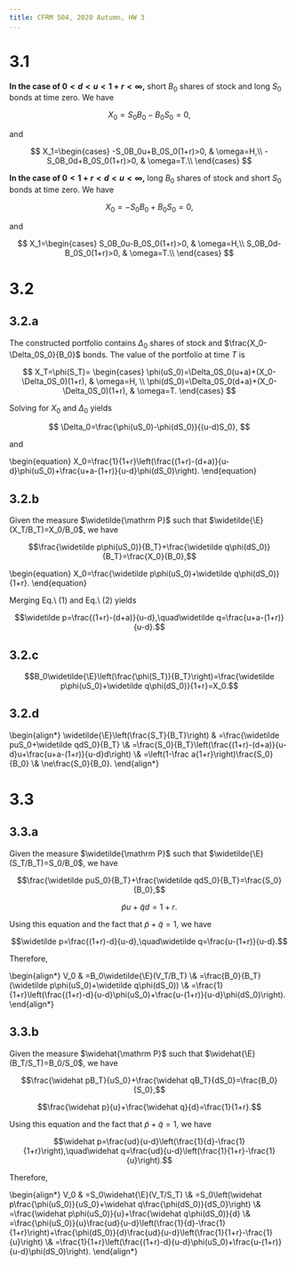 ```yaml
---
title: CFRM 504, 2020 Autumn, HW 3
...
```


# 3.1

**In the case of $0<d<u<1+r<\infty$,** short $B_0$ shares of stock and long $S_0$ bonds at time zero. We have

$$X_0=S_0B_0-B_0S_0=0,$$

and

$$
X_1=\begin{cases}
  -S_0B_0u+B_0S_0(1+r)>0, & \omega=H,\\
  -S_0B_0d+B_0S_0(1+r)>0, & \omega=T.\\
\end{cases}
$$

**In the case of $0<1+r<d<u<\infty$,** long $B_0$ shares of stock and short $S_0$ bonds at time zero. We have

$$X_0=-S_0B_0+B_0S_0=0,$$

and

$$
X_1=\begin{cases}
  S_0B_0u-B_0S_0(1+r)>0, & \omega=H,\\
  S_0B_0d-B_0S_0(1+r)>0, & \omega=T.\\
\end{cases}
$$

# 3.2

## 3.2.a

The constructed portfolio contains $\Delta_0$ shares of stock and $\frac{X_0-\Delta_0S_0}{B_0}$ bonds. The value of the portfolio at time $T$ is

$$
X_T=\phi(S_T)=
\begin{cases}
\phi(uS_0)=\Delta_0S_0(u+a)+(X_0-\Delta_0S_0)(1+r), & \omega=H, \\
\phi(dS_0)=\Delta_0S_0(d+a)+(X_0-\Delta_0S_0)(1+r), & \omega=T.
\end{cases}
$$

Solving for $X_0$ and $\Delta_0$ yields

$$
\Delta_0=\frac{\phi(uS_0)-\phi(dS_0)}{(u-d)S_0},
$$

and

\begin{equation}
X_0=\frac{1}{1+r}\left(\frac{(1+r)-(d+a)}{u-d}\phi(uS_0)+\frac{u+a-(1+r)}{u-d}\phi(dS_0)\right).
\end{equation}

## 3.2.b

Given the measure $\widetilde{\mathrm P}$ such that $\widetilde{\E}(X_T/B_T)=X_0/B_0$, we have

$$\frac{\widetilde p\phi(uS_0)}{B_T}+\frac{\widetilde q\phi(dS_0)}{B_T}=\frac{X_0}{B_0},$$

\begin{equation}
X_0=\frac{\widetilde p\phi(uS_0)+\widetilde q\phi(dS_0)}{1+r}.
\end{equation}

Merging Eq.\ (1) and Eq.\ (2) yields

$$\widetilde p=\frac{(1+r)-(d+a)}{u-d},\quad\widetilde q=\frac{u+a-(1+r)}{u-d}.$$

## 3.2.c

$$B_0\widetilde{\E}\left(\frac{\phi(S_T)}{B_T}\right)=\frac{\widetilde p\phi(uS_0)+\widetilde q\phi(dS_0)}{1+r}=X_0.$$

## 3.2.d

\begin{align*}
\widetilde{\E}\left(\frac{S_T}{B_T}\right) &
=\frac{\widetilde puS_0+\widetilde qdS_0}{B_T} \\&
=\frac{S_0}{B_T}\left(\frac{(1+r)-(d+a)}{u-d}u+\frac{u+a-(1+r)}{u-d}d\right) \\&
=\left(1-\frac a{1+r}\right)\frac{S_0}{B_0} \\&
\ne\frac{S_0}{B_0}.
\end{align*}

# 3.3

## 3.3.a

Given the measure $\widetilde{\mathrm P}$ such that $\widetilde{\E}(S_T/B_T)=S_0/B_0$, we have

$$\frac{\widetilde puS_0}{B_T}+\frac{\widetilde qdS_0}{B_T}=\frac{S_0}{B_0},$$

$$\widetilde pu+\widetilde qd=1+r.$$

Using this equation and the fact that $\widetilde p+\widetilde q=1$, we have

$$\widetilde p=\frac{(1+r)-d}{u-d},\quad\widetilde q=\frac{u-(1+r)}{u-d}.$$

Therefore,

\begin{align*}
V_0 &
=B_0\widetilde{\E}(V_T/B_T) \\&
=\frac{B_0}{B_T}(\widetilde p\phi(uS_0)+\widetilde q\phi(dS_0)) \\&
=\frac{1}{1+r}\left(\frac{(1+r)-d}{u-d}\phi(uS_0)+\frac{u-(1+r)}{u-d}\phi(dS_0)\right).
\end{align*}

## 3.3.b

Given the measure $\widehat{\mathrm P}$ such that $\widehat{\E}(B_T/S_T)=B_0/S_0$, we have

$$\frac{\widehat pB_T}{uS_0}+\frac{\widehat qB_T}{dS_0}=\frac{B_0}{S_0},$$

$$\frac{\widehat p}{u}+\frac{\widehat q}{d}=\frac{1}{1+r}.$$

Using this equation and the fact that $\widetilde p+\widetilde q=1$, we have

$$\widehat p=\frac{ud}{u-d}\left(\frac{1}{d}-\frac{1}{1+r}\right),\quad\widehat q=\frac{ud}{u-d}\left(\frac{1}{1+r}-\frac{1}{u}\right).$$

Therefore,

\begin{align*}
V_0 &
=S_0\widehat{\E}(V_T/S_T) \\&
=S_0\left(\widehat p\frac{\phi(uS_0)}{uS_0}+\widehat q\frac{\phi(dS_0)}{dS_0}\right) \\&
=\frac{\widehat p\phi(uS_0)}{u}+\frac{\widehat q\phi(dS_0)}{d} \\&
=\frac{\phi(uS_0)}{u}\frac{ud}{u-d}\left(\frac{1}{d}-\frac{1}{1+r}\right)+\frac{\phi(dS_0)}{d}\frac{ud}{u-d}\left(\frac{1}{1+r}-\frac{1}{u}\right) \\&
=\frac{1}{1+r}\left(\frac{(1+r)-d}{u-d}\phi(uS_0)+\frac{u-(1+r)}{u-d}\phi(dS_0)\right).
\end{align*}
